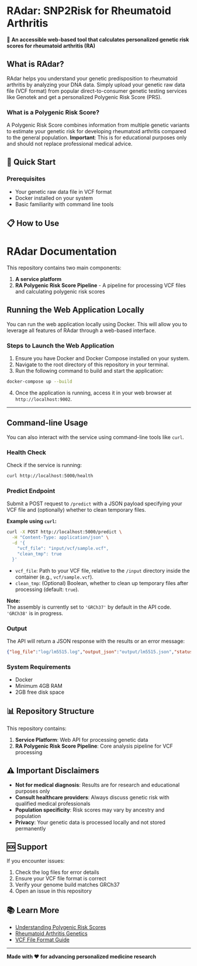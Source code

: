 # RAdar: SNP2Risk for Rheumatoid Arthritis

🧬 **An accessible web-based tool that calculates personalized genetic risk scores for rheumatoid arthritis (RA)**

## What is RAdar?

RAdar helps you understand your genetic predisposition to rheumatoid arthritis by analyzing your DNA data. Simply upload your genetic raw data file (VCF format) from popular direct-to-consumer genetic testing services like Genotek and get a personalized Polygenic Risk Score (PRS).

### What is a Polygenic Risk Score?
A Polygenic Risk Score combines information from multiple genetic variants to estimate your genetic risk for developing rheumatoid arthritis compared to the general population. **Important**: This is for educational purposes only and should not replace professional medical advice.

## 🚀 Quick Start

### Prerequisites
- Your genetic raw data file in VCF format
- Docker installed on your system
- Basic familiarity with command line tools

## 📋 How to Use
# RAdar Documentation

This repository contains two main components:
1. **A service platform**
2. **RA Polygenic Risk Score Pipeline** - A pipeline for processing VCF files and calculating polygenic risk scores

## Running the Web Application Locally

You can run the web application locally using Docker. This will allow you to leverage all features of RAdar through a web-based interface.

### Steps to Launch the Web Application
1. Ensure you have Docker and Docker Compose installed on your system.
2. Navigate to the root directory of this repository in your terminal.
3. Run the following command to build and start the application:

```bash
docker-compose up --build
```

4. Once the application is running, access it in your web browser at `http://localhost:9002`.

---

## Command-line Usage

You can also interact with the service using command-line tools like `curl`.

### Health Check

Check if the service is running:

```bash
curl http://localhost:5000/health
```

### Predict Endpoint

Submit a POST request to `/predict` with a JSON payload specifying your VCF file and (optionally) whether to clean temporary files.

**Example using `curl`:**

```bash
curl -X POST http://localhost:5000/predict \
  -H "Content-Type: application/json" \
  -d '{
    "vcf_file": "input/vcf/sample.vcf",
    "clean_tmp": true
  }'
```

- `vcf_file`: Path to your VCF file, relative to the `/input` directory inside the container (e.g., `vcf/sample.vcf`).
- `clean_tmp`: (Optional) Boolean, whether to clean up temporary files after processing (default: `true`).

**Note:**  
The assembly is currently set to `'GRCh37'` by default in the API code. `'GRCh38'` is in progress.

### Output

The API will return a JSON response with the results or an error message:

```json
{"log_file":"log/lm5515.log","output_json":"output/lm5515.json","status":"success","table_snps_used":"output/final_prs_table.tsv"}
```

### System Requirements
- Docker
- Minimum 4GB RAM
- 2GB free disk space

## 📊 Repository Structure

This repository contains:

1. **Service Platform**: Web API for processing genetic data
2. **RA Polygenic Risk Score Pipeline**: Core analysis pipeline for VCF processing

## ⚠️ Important Disclaimers

- **Not for medical diagnosis**: Results are for research and educational purposes only
- **Consult healthcare providers**: Always discuss genetic risk with qualified medical professionals
- **Population specificity**: Risk scores may vary by ancestry and population
- **Privacy**: Your genetic data is processed locally and not stored permanently

## 🆘 Support

If you encounter issues:
1. Check the log files for error details
2. Ensure your VCF file format is correct
3. Verify your genome build matches GRCh37
4. Open an issue in this repository

## 📚 Learn More

- [Understanding Polygenic Risk Scores](link-to-resource)
- [Rheumatoid Arthritis Genetics](link-to-resource)
- [VCF File Format Guide](link-to-resource)

---

**Made with ❤️ for advancing personalized medicine research**

